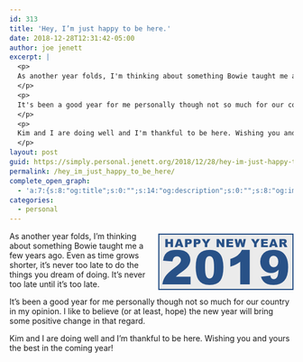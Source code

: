 ```yaml
---
id: 313
title: 'Hey, I’m just happy to be here.'
date: 2018-12-28T12:31:42-05:00
author: joe jenett
excerpt: |
  <p>
  As another year folds, I'm thinking about something Bowie taught me a few years ago. Even as time grows shorter, it's never too late to do the things you dream of doing. It's never too late until it's too late.
  </p>
  <p>
  It's been a good year for me personally though not so much for our country in my opinion. I like to believe (or at least, hope) the new year will bring some positive change in that regard.
  </p>
  <p>
  Kim and I are doing well and I'm thankful to be here. Wishing you and yours the best in the coming year!
  </p>
layout: post
guid: https://simply.personal.jenett.org/2018/12/28/hey-im-just-happy-to-be-here/
permalink: /hey_im_just_happy_to_be_here/
complete_open_graph:
  - 'a:7:{s:8:"og:title";s:0:"";s:14:"og:description";s:0:"";s:8:"og:image";s:0:"";s:7:"og:type";s:0:"";s:12:"twitter:card";s:7:"summary";s:19:"twitter:description";s:0:"";s:15:"twitter:creator";s:0:"";}'
categories:
  - personal
---
```

<img style="border: none; position: relative; float: right; margin-left: 20px; margin-top: 4px;" src="../images/ny19.png" alt="Happy New Year!" />

As another year folds, I’m thinking about something Bowie taught me a few years ago. Even as time grows shorter, it’s never too late to do the things you dream of doing. It’s never too late until it’s too late.

It’s been a good year for me personally though not so much for our country in my opinion. I like to believe (or at least, hope) the new year will bring some positive change in that regard.

Kim and I are doing well and I’m thankful to be here. Wishing you and yours the best in the coming year!